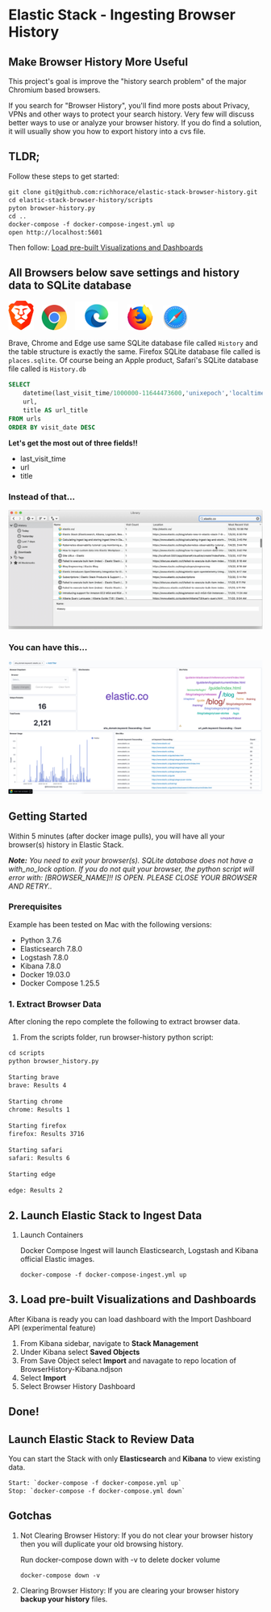 # Elastic Stack - Ingesting Browser History

## Make Browser History More Useful

This project's goal is improve the "history search problem" of the major Chromium based browsers.

If you search for "Browser History", you'll find more posts about Privacy, VPNs and other ways to protect your search history. Very few will discuss better ways to use or analyze your browser history. If you do find a solution, it will usually show you how to export history into a cvs file.

## TLDR;
Follow these steps to get started:

```shell
git clone git@github.com:richhorace/elastic-stack-browser-history.git
cd elastic-stack-browser-history/scripts
pyton browser-history.py
cd ..
docker-compose -f docker-compose-ingest.yml up
open http://localhost:5601
```

Then follow: [Load pre-built Visualizations and Dashboards](##3.-Load-pre-built-Visualizations-and-Dashboards)

## All Browsers below save settings and history data to SQLite database

<img src="./images/brave-logo.png" width="50">&nbsp;&nbsp;&nbsp;&nbsp;<img src="./images/chrome-logo.png" width="50">&nbsp;&nbsp;&nbsp;&nbsp;<img src="./images/edge-logo.png" width="85">&nbsp;&nbsp;&nbsp;&nbsp; <img src="./images/firefox-logo.png" width="50">&nbsp;&nbsp;&nbsp;&nbsp; <img src="./images/safari-logo.png" width="50"> 


Brave, Chrome and Edge use same SQLite database file called `History` and the table structure is exactly the same. Firefox SQLite database file called is `places.sqlite`. Of course being an Apple product, Safari's SQLite database file called is `History.db`

```sql
SELECT 
	datetime(last_visit_time/1000000-11644473600,'unixepoch','localtime') AS visit_date, 
	url, 
	title AS url_title  
FROM urls 
ORDER BY visit_date DESC
```

**Let's get the most out of three fields!!**
- last_visit_time
- url
- title

### Instead of that...
![](./images/BrowserHistory.png)

### You can have this...
![](./images/BrowserHistoryDashboard.png)


## Getting Started

Within 5 minutes (after docker image pulls), you will have all your browser(s) history in Elastic Stack.

<em>**Note:** You need to exit your browser(s). SQLite database does not have a with_no_lock option. If you do not quit your browser, the python script will error with: [BROWSER_NAME]!! IS OPEN. PLEASE CLOSE YOUR BROWSER AND RETRY..</em>

### Prerequisites

Example has been tested on Mac with the following versions:
- Python 3.7.6
- Elasticsearch 7.8.0
- Logstash 7.8.0
- Kibana 7.8.0
- Docker 19.03.0
- Docker Compose 1.25.5

### 1. Extract Browser Data

After cloning the repo complete the following to extract browser data.
1. From the scripts folder, run browser-history python script:

```shell
cd scripts
python browser_history.py

Starting brave
brave: Results 4

Starting chrome
chrome: Results 1

Starting firefox
firefox: Results 3716

Starting safari
safari: Results 6

Starting edge

edge: Results 2
```

## 2. Launch Elastic Stack to Ingest Data

1. Launch Containers

	Docker Compose Ingest will launch Elasticsearch, Logstash and Kibana official Elastic images.
	```shell
	docker-compose -f docker-compose-ingest.yml up
	```

## 3. Load pre-built Visualizations and Dashboards

After Kibana is ready you can load dashboard with the Import Dashboard API (experimental feature)
1. From Kibana sidebar, navigate to **Stack Management**
2. Under Kibana select **Saved Objects**
3. From Save Object select **Import** and navagate to repo location of BrowserHistory-Kibana.ndjson
4. Select **Import**
5. Select Browser History Dashboard

## Done!


## Launch Elastic Stack to Review Data
You can start the Stack with only **Elasticsearch** and **Kibana** to view existing data.

	Start: `docker-compose -f docker-compose.yml up`
	Stop: `docker-compose -f docker-compose.yml down`


## Gotchas
1. Not Clearing Browser History: If you do not clear your browser history then you will duplicate your old browsing history. 

	Run docker-compose down with -v to delete docker volume
	```shell
	docker-compose down -v
	```

2. Clearing Browser History: If you are clearing your browser history **backup your history** files. 